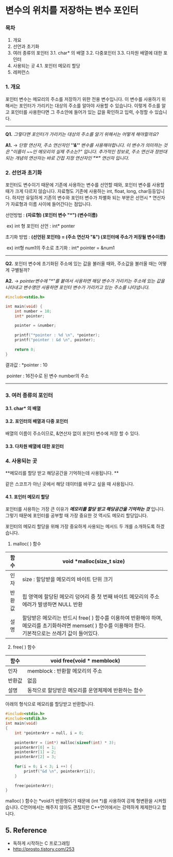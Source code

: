 # 변수의 위치를 저장하는 변수 포인터

### 목차

1. 개요
2. 선언과 초기화
3. 여러 종류의 포인터
   3.1. char* 의 배열
   3.2. 다중포인터
   3.3. 다차원 배열에 대한 포인터 
4. 사용되는 곳
   4.1. 포인터 메모리 할당
5. 레퍼런스

### 1. 개요

포인터 변수는 메모리의 주소를 저장하기 위한 전용 변수입니다. 이 변수를 사용하기 위해서는 포인터가 가리키는 대상의 주소를 알아야 사용할 수 있습니다. 이렇게 주소를 알고 포인터를 사용한다면 그 주소안에 들어가 있는 값을 확인하고 입력, 수정할 수 있습니다. 

____

**Q1.** *그렇다면 포인터가 가리키는 대상의 주소를 알기 위해서는 어떻게 해야할까요?*

**A1.** → *단항 연산자, 주소 연산자인  **''&''** 변수를 사용해야합니다. 이 변수가 의미하는 것은 \"이름이 ~~인 메모리의 실제 주소는?\" 입니다. 추가적인 정보로, 주소 연산과 정반대되는 개념의 연산자는 바로 간접 지정 연산자인 **"\*"** 연산자 입니다.*  

### 2. 선언과 초기화

포인터도 변수이기 때문에 기존에 사용하는 변수를 선언할 때와, 포인터 변수를 사용할 때가 크게 다르지 않습니다. 자료형도 기존에 사용하는 int, float, long, char등등입니다. 하지만 유일하게 기존의 변수와 포인터 변수가 차별화 되는 부분은 선언시 \* 연산자가 자료형과 이름 사이에 들어간다는 점입니다. 

선언방법 : **(자료형) (포인터 변수 "\*") (변수이름)**

​			ex) int 형 포인터 선언 : int* ponter

초기화 방법 : **(선언된 포인터) = (주소 연산자 "&") (포인터에 주소가 저장될 변수이름)**

​			ex)  int형 num1의 주소로 초기화 : int* pointer = &num1

___

**Q2.** 포인터 변수에 초기화된 주소에 있는 값을 불러올 때와, 주소값을 불러올 때는 어떻게 구별될까? 

**A2.** → *pointer변수에 "\*"를 붙여서 사용하면 해당 변수가 가리키는 주소에 있는 값을 나타내고 변수명만 사용하면 포인터 변수가 가리키고 있는 주소를 나타냅니다.*

```c
#include<stdio.h>

int main(void) {
    int number = 10;
    int* pointer;
    
    pointer = &number;
    
    printf("*pointer : %d \n", *pointer);
    printf("pointer : &d \n", pointer);
    
    return 0;
}
```

결과값 : 	*pointer : 10

​		pointer : 16진수로 된 변수 number의 주소

___

### 3. 여러 종류의 포인터

#### 3.1. char* 의 배열

#### 3.2. 포인터의 배열과 다중 포인터 

배열의 이름이 주소이므로, &연산자 없이 포인터 변수에 저장 할 수 있다. 

#### 3.3. 다차원 배열에 대한 포인터

### 4. 사용되는 곳

**메모리를 할당 받고 해당공간을 기억하는데 사용됩니다. **

같은 스코프가 아닌 곳에서 해당 데이터를 바꾸고 싶을 때 사용됩니다.

#### 4.1. 포인터 메모리 할당

포인터를 사용하는 가장 큰 이유가 ***메모리를 할당 받고 해당공간을 기억하는 것*** 입니다. 그렇기 때문에 포인터를 공부할 때 가장 중요한 것 역시도 메모리 할당입니다. 

포인터의 메모리 할당을 위해 가장 중요하게 사용되는 메서드 두 개를 소개하도록 하겠습니다. 

1. malloc( ) 함수

|  함수  | void *malloc(size_t size)                                    |
| :----: | ------------------------------------------------------------ |
|  인자  | size : 할당받을 메모리의 바이트 단위 크기                    |
| 반환값 | 힙 영역에 할당된 메모리 덩어리 중 첫 번째 바이트 메모리의 주소<br />에러가 발생하면 NULL 반환 |
|  설명  | 할당받은 메모리는 반드시 free( ) 함수를 이용하여 반환해야 하며, 메모리를 초기화하려면 memset( ) 함수를 이용해야 한다. <br/>기본적으로는 쓰레기 값이 들어있다. |

2. free( ) 함수

| 함수   | void free(void * memblock)                          |
| ------ | --------------------------------------------------- |
| 인자   | memblock : 반환할 메모리의 주소                     |
| 반환값 | 없음                                                |
| 설명   | 동적으로 할당받은 메모리를 운영체제에 반환하는 함수 |

아래의 형식으로 메모리를 할당받고 반환합니다.

```c
#include<stdio.h>
#include<stdlib.h>
int main(void) 
{
    int *pointerArr = null, i = 0;
    
    pointerArr = (int*) malloc(sizeof(int) * 3);
    pointerArr[0] = 1;
    pointerArr[1] = 2;
    pointerArr[2] = 3;
    
    for(i = 0; i < 3; i ++) {
		printf("&d \n", pointerArr[i]);
    }
    
    free(pointerArr);
}
```

malloc( ) 함수는 *void가 반환형이기 때문에 (int *)를 사용하여 강제 형변환을 시켜줬습니다. C언어에서는 해주지 않아도 괜찮지만 C++언어에서는 강력하게 제제한다고 합니다.

## 5. Reference 

+ 독하게 시작하는 C 프로그래밍
+ http://prosto.tistory.com/253

